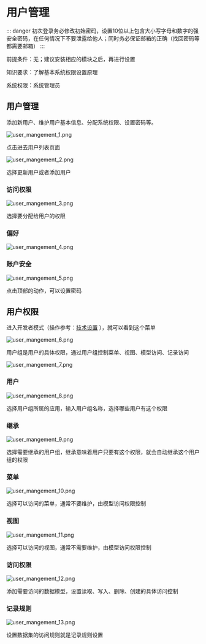 # 用户管理

::: danger
初次登录务必修改初始密码，设置10位以上包含大小写字母和数字的强安全密码，在任何情况下不要泄露给他人；同时务必保证邮箱的正确（找回密码等都需要邮箱）
:::

前提条件：无；建议安装相应的模块之后，再进行设置

知识要求：了解基本系统权限设置原理

系统权限：系统管理员

## 用户管理
添加新用户、维护用户基本信息、分配系统权限、设置密码等。

![user_mangement_1.png](static/src/img/user_mangement_1.png)

点击进去用户列表页面

![user_mangement_2.png](static/src/img/user_mangement_2.png)

选择更新用户或者添加用户

### 访问权限

![user_mangement_3.png](static/src/img/user_mangement_3.png)

选择要分配给用户的权限

### 偏好

![user_mangement_4.png](static/src/img/user_mangement_4.png)

### 账户安全

![user_mangement_5.png](static/src/img/user_mangement_5.png)

点击顶部的动作，可以设置密码

## 用户权限

进入开发者模式（操作参考：[技术设置](technical-settings.md) ），就可以看到这个菜单

![user_mangement_6.png](static/src/img/user_mangement_6.png)

用户组是用户的具体权限，通过用户组控制菜单、视图、模型访问、记录访问

![user_mangement_7.png](static/src/img/user_mangement_7.png)

### 用户

![user_mangement_8.png](static/src/img/user_mangement_8.png)

选择用户组所属的应用，输入用户组名称，选择哪些用户有这个权限

### 继承
![user_mangement_9.png](static/src/img/user_mangement_9.png)

选择需要继承的用户组，继承意味着用户只要有这个权限，就会自动继承这个用户组的权限
### 菜单

![user_mangement_10.png](static/src/img/user_mangement_10.png)

选择可以访问的菜单，通常不要维护，由模型访问权限控制
### 视图

![user_mangement_11.png](static/src/img/user_mangement_11.png)

选择可以访问的视图，通常不需要维护，由模型访问权限控制
### 访问权限
![user_mangement_12.png](static/src/img/user_mangement_12.png)

添加需要访问的数据模型，设置读取、写入、删除、创建的具体访问控制
### 记录规则

![user_mangement_13.png](static/src/img/user_mangement_13.png)

设置数据集的访问规则就是记录规则设置

